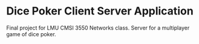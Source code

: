 # Dice Poker Client Server Application
Final project for LMU CMSI 3550 Networks class. Server for a multiplayer game of dice poker.
